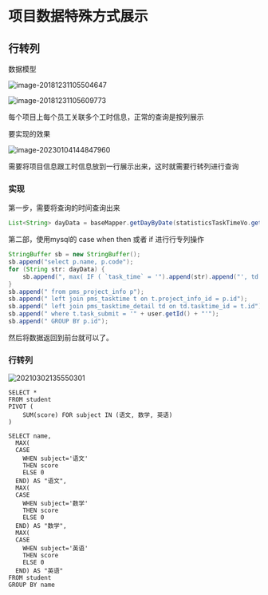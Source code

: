 # 项目数据特殊方式展示

## 行转列

数据模型

![image-20181231105504647](E:\learn\java\行转列\image-20181231105504647.png)

![image-20181231105609773](E:\learn\java\行转列\image-20181231105609773.png)

每个项目上每个员工关联多个工时信息，正常的查询是按列展示

要实现的效果

![image-20230104144847960](E:\learn\java\行转列\image-20230104144847960.png)

需要将项目信息跟工时信息放到一行展示出来，这时就需要行转列进行查询

### 实现

第一步，需要将查询的时间查询出来

```java
List<String> dayData = baseMapper.getDayByDate(statisticsTaskTimeVo.getBeginTime(), statisticsTaskTimeVo.getEndTime());
```

第二部，使用mysql的 case when then 或者 if 进行行专列操作

```java
StringBuffer sb = new StringBuffer();
sb.append("select p.name, p.code");
for (String str: dayData) {
    sb.append(", max( IF ( `task_time` = '").append(str).append("', td.task_number, '' ) ) AS '").append(str).append("'");
}
sb.append(" from pms_project_info p");
sb.append(" left join pms_tasktime t on t.project_info_id = p.id");
sb.append(" left join pms_tasktime_detail td on td.tasktime_id = t.id");
sb.append(" where t.task_submit = '" + user.getId() + "'");
sb.append(" GROUP BY p.id");
```

然后将数据返回到前台就可以了。

### 行转列

![20210302135550301](E:\learn\java\行转列\20210302135550301.png)

```mysql
SELECT *
FROM student
PIVOT (
    SUM(score) FOR subject IN (语文, 数学, 英语)
)
```

```mysql
SELECT name,
  MAX(
  CASE
    WHEN subject='语文'
    THEN score
    ELSE 0
  END) AS "语文",
  MAX(
  CASE
    WHEN subject='数学'
    THEN score
    ELSE 0
  END) AS "数学",
  MAX(
  CASE
    WHEN subject='英语'
    THEN score
    ELSE 0
  END) AS "英语"
FROM student
GROUP BY name
```
